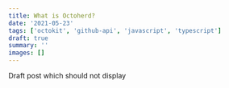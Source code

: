 ```yaml
---
title: What is Octoherd?
date: '2021-05-23'
tags: ['octokit', 'github-api', 'javascript', 'typescript']
draft: true
summary: ''
images: []
---
```


Draft post which should not display
